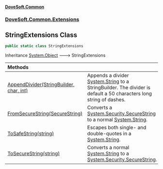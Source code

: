 #### [DoveSoft.Common](readme.md 'readme')
### [DoveSoft.Common.Extensions](DoveSoft_Common_Extensions.md 'DoveSoft.Common.Extensions')
## StringExtensions Class
```csharp
public static class StringExtensions
```

Inheritance [System.Object](https://docs.microsoft.com/en-us/dotnet/api/System.Object 'System.Object') &#129106; StringExtensions  

| Methods | |
| :--- | :--- |
| [AppendDivider(StringBuilder, char, int)](StringExtensions_AppendDivider_FieHyW+YqgWsKJbQ1VQ6tQ.md 'DoveSoft.Common.Extensions.StringExtensions.AppendDivider(System.Text.StringBuilder, char, int)') | Appends a divider [System.String](https://docs.microsoft.com/en-us/dotnet/api/System.String 'System.String') to a StringBuilder. The divider is default a 50 characters long string of dashes.<br/> |
| [FromSecureString(SecureString)](StringExtensions_FromSecureString_HE4Jf5WlsyHmLk0WrtlWVw.md 'DoveSoft.Common.Extensions.StringExtensions.FromSecureString(System.Security.SecureString)') | Converts a [System.Security.SecureString](https://docs.microsoft.com/en-us/dotnet/api/System.Security.SecureString 'System.Security.SecureString') to a normal [System.String](https://docs.microsoft.com/en-us/dotnet/api/System.String 'System.String').<br/> |
| [ToSafeString(string)](StringExtensions_ToSafeString_zbxQvM0Sqkr+SeCLbKfPKQ.md 'DoveSoft.Common.Extensions.StringExtensions.ToSafeString(string)') | Escapes both single- and double-quotes in a [System.String](https://docs.microsoft.com/en-us/dotnet/api/System.String 'System.String').<br/> |
| [ToSecureString(string)](StringExtensions_ToSecureString_r+SMdHIEXhcpezh4j_F6cQ.md 'DoveSoft.Common.Extensions.StringExtensions.ToSecureString(string)') | Converts a normal [System.String](https://docs.microsoft.com/en-us/dotnet/api/System.String 'System.String') to a [System.Security.SecureString](https://docs.microsoft.com/en-us/dotnet/api/System.Security.SecureString 'System.Security.SecureString').<br/> |
